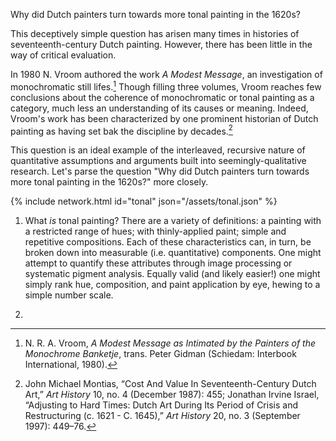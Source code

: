 Why did Dutch painters turn towards more tonal painting in the 1620s?

This deceptively simple question has arisen many times in histories of seventeenth-century Dutch painting. However, there has been little in the way of critical evaluation.

In 1980 N. Vroom authored the work _A Modest Message_, an investigation of monochromatic still lifes.[^vroom]
Though filling three volumes, Vroom reaches few conclusions about the coherence of monochromatic or tonal painting as a category, much less an understanding of its causes or meaning.
Indeed, Vroom's work has been characterized by one prominent historian of Dutch painting as having set bak the discipline by decades.[^econ]

[^econ]: John Michael Montias, “Cost And Value In Seventeenth-Century Dutch Art,” _Art History_ 10, no. 4 (December 1987): 455; Jonathan Irvine Israel, “Adjusting to Hard Times: Dutch Art During Its Period of Crisis and Restructuring (c. 1621 - C. 1645),” _Art History_ 20, no. 3 (September 1997): 449–76.

[^vroom]: N. R. A. Vroom, _A Modest Message as Intimated by the Painters of the Monochrome Banketje_, trans. Peter Gidman (Schiedam: Interbook International, 1980).

This question is an ideal example of the interleaved, recursive nature of quantitative assumptions and arguments built into seemingly-qualitative research.
Let's parse the question "Why did Dutch painters turn towards more tonal painting in the 1620s?" more closely.

{% include network.html id="tonal" json="/assets/tonal.json" %}

1. What _is_ tonal painting? There are a variety of definitions: a painting with
a restricted range of hues; with thinly-applied paint; simple and repetitive
compositions. Each of these characteristics can, in turn, be broken down into
measurable (i.e. quantitative) components. One might attempt to quantify these
attributes through image processing or systematic pigment analysis. Equally
valid (and likely easier!) one might simply rank hue, composition, and paint
application by eye, hewing to a simple number scale.

2.
